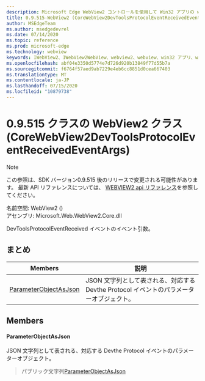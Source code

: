 ```yaml
---
description: Microsoft Edge WebView2 コントロールを使用して Win32 アプリの web コンテンツをホストする
title: 0.9.515-WebView2 (CoreWebView2DevToolsProtocolEventReceivedEventArgs の場合)
author: MSEdgeTeam
ms.author: msedgedevrel
ms.date: 07/14/2020
ms.topic: reference
ms.prod: microsoft-edge
ms.technology: webview
keywords: IWebView2、IWebView2WebView、webview2、webview、win32 アプリ、win32、edge、ICoreWebView2、ICoreWebView2Controller、browser control、edge html
ms.openlocfilehash: abf04e3350d5774e7d726d920b13849f77d55b7a
ms.sourcegitcommit: f6764f57aed9ab7229e4eb6cc8851d0cea667403
ms.translationtype: MT
ms.contentlocale: ja-JP
ms.lasthandoff: 07/15/2020
ms.locfileid: "10879738"
---
```

# 0.9.515 クラスの WebView2 クラス (CoreWebView2DevToolsProtocolEventReceivedEventArgs) 

> [!NOTE]
> この参照は、SDK バージョン0.9.515 後のリリースで変更される可能性があります。 最新 API リファレンスについては、 [WEBVIEW2 api リファレンス](../../../webview2-api-reference.md)を参照してください。

名前空間: WebView2 () \
アセンブリ: Microsoft.Web.WebView2.Core.dll

DevToolsProtocolEventReceived イベントのイベント引数。

## まとめ

 Members                        | 説明
--------------------------------|---------------------------------------------
[ParameterObjectAsJson](#parameterobjectasjson) | JSON 文字列として表される、対応する Devthe Protocol イベントのパラメーターオブジェクト。

## Members

#### ParameterObjectAsJson 

JSON 文字列として表される、対応する Devthe Protocol イベントのパラメーターオブジェクト。

> パブリック文字列[ParameterObjectAsJson](#parameterobjectasjson)

